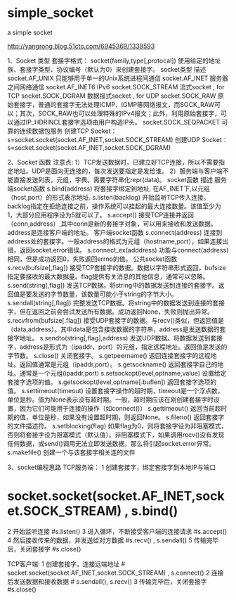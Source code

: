 # simple_socket
a simple socket

http://yangrong.blog.51cto.com/6945369/1339593

1、Socket 类型
套接字格式：
socket(family,type[,protocal]) 使用给定的地址族、套接字类型、协议编号（默认为0）来创建套接字。
socket类型
描述
socket.AF_UNIX
只能够用于单一的Unix系统进程间通信
socket.AF_INET
服务器之间网络通信
socket.AF_INET6
IPv6
socket.SOCK_STREAM
流式socket , for TCP
socket.SOCK_DGRAM
数据报式socket , for UDP
socket.SOCK_RAW
原始套接字，普通的套接字无法处理ICMP、IGMP等网络报文，而SOCK_RAW可以；其次，SOCK_RAW也可以处理特殊的IPv4报文；此外，利用原始套接字，可以通过IP_HDRINCL套接字选项由用户构造IP头。
socket.SOCK_SEQPACKET
可靠的连续数据包服务
创建TCP Socket：
s=socket.socket(socket.AF_INET,socket.SOCK_STREAM)
创建UDP Socket：
s=socket.socket(socket.AF_INET,socket.SOCK_DGRAM)


2、Socket 函数
注意点:
1）TCP发送数据时，已建立好TCP连接，所以不需要指定地址。UDP是面向无连接的，每次发送要指定是发给谁。
2）服务端与客户端不能直接发送列表，元组，字典。需要字符串化repr(data)。
socket函数
描述
服务端socket函数
s.bind(address)
将套接字绑定到地址, 在AF_INET下,以元组（host,port）的形式表示地址.
s.listen(backlog)
开始监听TCP传入连接。backlog指定在拒绝连接之前，操作系统可以挂起的最大连接数量。该值至少为1，大部分应用程序设为5就可以了。
s.accept()
接受TCP连接并返回（conn,address）,其中conn是新的套接字对象，可以用来接收和发送数据。address是连接客户端的地址。
客户端socket函数
s.connect(address)
连接到address处的套接字。一般address的格式为元组（hostname,port），如果连接出错，返回socket.error错误。
s.connect_ex(adddress)
功能与connect(address)相同，但是成功返回0，失败返回errno的值。
公共socket函数
s.recv(bufsize[,flag])
接受TCP套接字的数据。数据以字符串形式返回，bufsize指定要接收的最大数据量。flag提供有关消息的其他信息，通常可以忽略。
s.send(string[,flag])
发送TCP数据。将string中的数据发送到连接的套接字。返回值是要发送的字节数量，该数量可能小于string的字节大小。
s.sendall(string[,flag])
完整发送TCP数据。将string中的数据发送到连接的套接字，但在返回之前会尝试发送所有数据。成功返回None，失败则抛出异常。
s.recvfrom(bufsize[.flag])
接受UDP套接字的数据。与recv()类似，但返回值是（data,address）。其中data是包含接收数据的字符串，address是发送数据的套接字地址。
s.sendto(string[,flag],address)
发送UDP数据。将数据发送到套接字，address是形式为（ipaddr，port）的元组，指定远程地址。返回值是发送的字节数。
s.close()
关闭套接字。
s.getpeername()
返回连接套接字的远程地址。返回值通常是元组（ipaddr,port）。
s.getsockname()
返回套接字自己的地址。通常是一个元组(ipaddr,port)
s.setsockopt(level,optname,value)
设置给定套接字选项的值。
s.getsockopt(level,optname[.buflen])
返回套接字选项的值。
s.settimeout(timeout)
设置套接字操作的超时期，timeout是一个浮点数，单位是秒。值为None表示没有超时期。一般，超时期应该在刚创建套接字时设置，因为它们可能用于连接的操作（如connect()）
s.gettimeout()
返回当前超时期的值，单位是秒，如果没有设置超时期，则返回None。
s.fileno()
返回套接字的文件描述符。
s.setblocking(flag)
如果flag为0，则将套接字设为非阻塞模式，否则将套接字设为阻塞模式（默认值）。非阻塞模式下，如果调用recv()没有发现任何数据，或send()调用无法立即发送数据，那么将引起socket.error异常。
s.makefile()
创建一个与该套接字相关连的文件

3、socket编程思路
TCP服务端：
1 创建套接字，绑定套接字到本地IP与端口
   # socket.socket(socket.AF_INET,socket.SOCK_STREAM) , s.bind()
2 开始监听连接                   #s.listen()
3 进入循环，不断接受客户端的连接请求              #s.accept()
4 然后接收传来的数据，并发送给对方数据         #s.recv() , s.sendall()
5 传输完毕后，关闭套接字                     #s.close()

TCP客户端:
1 创建套接字，连接远端地址
       # socket.socket(socket.AF_INET,socket.SOCK_STREAM) , s.connect()
2 连接后发送数据和接收数据          # s.sendall(), s.recv()
3 传输完毕后，关闭套接字          #s.close()

